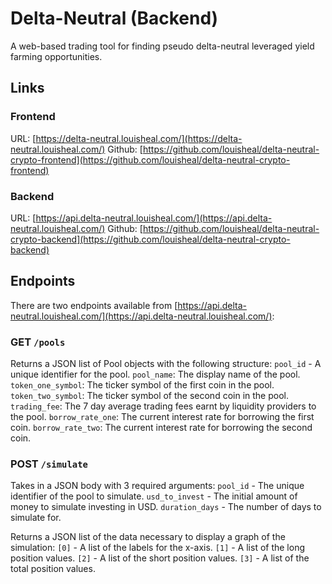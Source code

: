 # Delta-Neutral (Backend)
A web-based trading tool for finding pseudo delta-neutral leveraged yield farming opportunities.

## Links

### Frontend
URL: [https://delta-neutral.louisheal.com/](https://delta-neutral.louisheal.com/)
Github: [https://github.com/louisheal/delta-neutral-crypto-frontend](https://github.com/louisheal/delta-neutral-crypto-frontend)

### Backend
URL: [https://api.delta-neutral.louisheal.com/](https://api.delta-neutral.louisheal.com/)
Github: [https://github.com/louisheal/delta-neutral-crypto-backend](https://github.com/louisheal/delta-neutral-crypto-backend)

## Endpoints
There are two endpoints available from [https://api.delta-neutral.louisheal.com/](https://api.delta-neutral.louisheal.com/):

### GET `/pools`
Returns a JSON list of Pool objects with the following structure:
  `pool_id` - A unique identifier for the pool.
  `pool_name`: The display name of the pool.
  `token_one_symbol`: The ticker symbol of the first coin in the pool.
  `token_two_symbol`: The ticker symbol of the second coin in the pool.
  `trading_fee`: The 7 day average trading fees earnt by liquidity providers to the pool.
  `borrow_rate_one`: The current interest rate for borrowing the first coin.
  `borrow_rate_two`: The current interest rate for borrowing the second coin.

### POST `/simulate`
Takes in a JSON body with 3 required arguments:
  `pool_id` - The unique identifier of the pool to simulate.
  `usd_to_invest` - The initial amount of money to simulate investing in USD.
  `duration_days` - The number of days to simulate for.

Returns a JSON list of the data necessary to display a graph of the simulation:
  `[0]` - A list of the labels for the x-axis.
  `[1]` - A list of the long position values.
  `[2]` - A list of the short position values.
  `[3]` - A list of the total position values.
